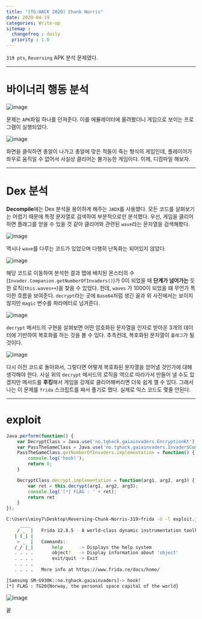 ```yaml
---
title: "[TG:HACK 2020] Chunk Norris"
date: 2020-04-19
categories: Write-up
sitemap :
  changefreq : daily
  priority : 1.0
---
```




`319 pts`, `Reversing` APK 분석 문제였다.

---



# 바이너리 행동 분석

![image](https://user-images.githubusercontent.com/44183111/79644014-22d17b00-81e1-11ea-9cda-987ae4d06257.png)

 문제는 `APK`파일 하나를 던져준다. 이를 에뮬레이터에 올려봤더니 게임으로 보이는 프로그램이 실행되었다.


![image](https://user-images.githubusercontent.com/44183111/79644777-13a0fc00-81e6-11ea-8c57-84e045ffb20b.png)

화면을 클릭하면 총알이 나가고 총알에 맞은 적들이 죽는 형식의 게임인데, 플레이어가 좌우로 움직일 수 없어서 사실상 클리어는 불가능한 게임이다. 이제, 디컴파일 해보자.

---

# Dex 분석

**Decompile**에는 Dex 분석을 용이하게 해주는 `JADX`를 사용했다. 모든 코드를 살펴보기는 어렵기 때문에 특정 문자열로 검색하여 부분적으로만 분석했다. 우선, 게임을 클리어하면 플래그를 얻을 수 있을 것 같아 클리어와 관련된 `wave`라는 문자열을 검색해봤다.



![image](https://user-images.githubusercontent.com/44183111/79644197-4943e600-81e2-11ea-861a-51998807c5db.png)

역시나 `wave`를 다루는 코드가 있었으며 다행히 난독화는 되어있지 않았다.



![image](https://user-images.githubusercontent.com/44183111/79644242-932ccc00-81e2-11ea-89a5-126ebee93e05.png)

해당 코드로 이동하여 분석한 결과 맵에 배치된 몬스터의 수(`Invader.Companion.getNumberOfInvaders()`)가 0이 되었을 때 **단계가 넘어가는** 듯한 로직(`this.waves++`)을 찾을 수 있었다. 헌데, `waves` 가 1000이 되었을 떄 무언가 특이한 흐름을 보여준다. `decrypt`라는 곳에 `Base64`처럼 생긴 꼴과 위 사진에서는 보이지 않지만 `magic` 변수를 파라메터로 넘겨준다.



![image](https://user-images.githubusercontent.com/44183111/79644366-7c3aa980-81e3-11ea-9350-955e937d5a40.png)

`decrypt` 메서드의 구현을 살펴보면 어떤 암호화된 문자열을 인자로 받아온 3개의 데이터에 기반하여 복호화를 하는 것을 볼 수 있다. 추측컨데, 복호화된 문자열이 `플래그`가 될 것이다.



![image](https://user-images.githubusercontent.com/44183111/79644426-e05d6d80-81e3-11ea-81b3-f8c79b6fd3fc.png)

다시 이전 코드로 돌아와서, 그렇다면 어떻게 복호화된 문자열을 얻어낼 것인가에 대해 생각해야 한다. 사실 위의 `decrypt` 메서드의 로직을 역으로 따라가서 만들어 낼 수도 있겠지만 메서드를 **후킹**해서 게임을 강제로 클리어해버리면 더욱 쉽게 꺨 수 있다. 그래서 나는 이 문제를 `frida` 스크립트를 짜서 풀기로 했다. 실제로 익스 코드도 몇줄 안된다.


---

# exploit

```javascript
Java.perform(function() {
    var DecryptClass = Java.use('no.tghack.gaiainvaders.EncryptionKt');
    var PassTheGameClass = Java.use('no.tghack.gaiainvaders.Invader$Companion');
    PassTheGameClass.getNumberOfInvaders.implementation = function() {
        console.log('hook!');
        return 0;
    }

    DecryptClass.decrypt.implementation = function(arg1, arg2, arg3) {
        var ret = this.decrypt(arg1, arg2, arg3);
        console.log('[*] FLAG : ' + ret);
        return ret
    }
});
```

```bash
C:\Users\miny7\Desktop\Reversing-Chunk-Norris-319>frida -U -l exploit.js no.tghack.gaiainvaders
     ____
    / _  |   Frida 12.8.5 - A world-class dynamic instrumentation toolkit
   | (_| |
    > _  |   Commands:
   /_/ |_|       help      -> Displays the help system
   . . . .       object?   -> Display information about 'object'
   . . . .       exit/quit -> Exit
   . . . .
   . . . .   More info at https://www.frida.re/docs/home/

[Samsung SM-G930K::no.tghack.gaiainvaders]-> hook!
[*] FLAG : TG20{Norway, the personal space capital of the world}
```

![image](https://user-images.githubusercontent.com/44183111/79644598-f15aae80-81e4-11ea-8f4f-182e28f3620e.png)



끝
